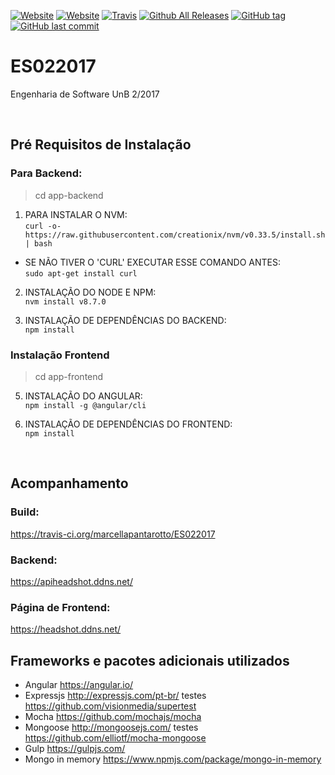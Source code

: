 [![Website](https://img.shields.io/website-up-down-green-red/https/headshot.ddns.net.svg?label=headshot-front)]()
[![Website](https://img.shields.io/website-up-down-green-red/https/apiheadshot.ddns.net.svg?label=headshot-back)]()
[![Travis](https://img.shields.io/travis/marcellapantarotto/ES022017.svg)]()
[![Github All Releases](https://img.shields.io/github/downloads/marcellapantarotto/ES022017/total.svg)]()
[![GitHub tag](https://img.shields.io/github/tag/marcellapantarotto/ES022017.svg)]()
[![GitHub last commit](https://img.shields.io/github/last-commit/marcellapantarotto/ES022017.svg)]()
# ES022017
Engenharia de Software UnB 2/2017

</br>

## Pré Requisitos de Instalação
### Para Backend:
> cd app-backend

1) PARA INSTALAR O NVM:</br>
`curl -o- https://raw.githubusercontent.com/creationix/nvm/v0.33.5/install.sh | bash`

  - SE NÃO TIVER O 'CURL' EXECUTAR ESSE COMANDO ANTES:</br>
  `sudo apt-get install curl`

2) INSTALAÇÃO DO NODE E NPM:</br>
`nvm install v8.7.0`

3) INSTALAÇÃO DE DEPENDÊNCIAS DO BACKEND:</br>
`npm install`

### Instalação Frontend
> cd app-frontend

5) INSTALAÇÃO DO ANGULAR:</br>
`npm install -g @angular/cli`

6) INSTALAÇÃO DE DEPENDÊNCIAS DO FRONTEND:</br>
`npm install`

</br>

## Acompanhamento
### Build:
https://travis-ci.org/marcellapantarotto/ES022017

### Backend:
https://apiheadshot.ddns.net/

### Página de Frontend:
https://headshot.ddns.net/

## Frameworks e pacotes adicionais utilizados

- Angular https://angular.io/
- Expressjs http://expressjs.com/pt-br/ testes https://github.com/visionmedia/supertest
- Mocha https://github.com/mochajs/mocha
- Mongoose http://mongoosejs.com/ testes https://github.com/elliotf/mocha-mongoose
- Gulp https://gulpjs.com/
- Mongo in memory https://www.npmjs.com/package/mongo-in-memory

